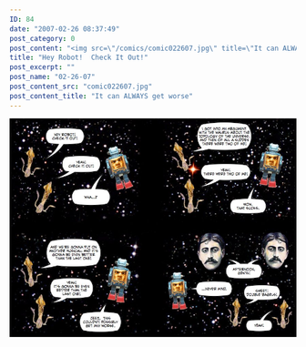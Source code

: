 ```yaml
---
ID: 84
date: "2007-02-26 08:37:49"
post_category: 0
post_content: "<img src=\"/comics/comic022607.jpg\" title=\"It can ALWAYS get worse\" />"
title: "Hey Robot!  Check It Out!"
post_excerpt: ""
post_name: "02-26-07"
post_content_src: "comic022607.jpg"
post_content_title: "It can ALWAYS get worse"
---
```



[![It can ALWAYS get worse](/comics-hi-res/comic022607.jpg)](/comics-hi-res/comic022607.jpg "It can ALWAYS get worse")
